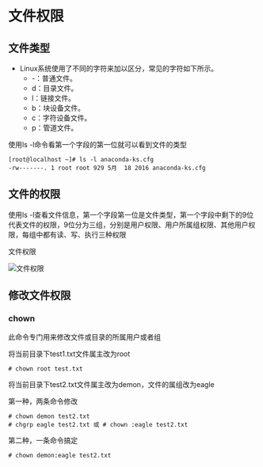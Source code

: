 # 文件权限

## 文件类型

* Linux系统使用了不同的字符来加以区分，常见的字符如下所示。  
  * -：普通文件。  
  * d：目录文件。  
  * l：链接文件。  
  * b：块设备文件。  
  * c：字符设备文件。  
  * p：管道文件。  

使用ls -l命令看第一个字段的第一位就可以看到文件的类型  

```shell
[root@localhost ~]# ls -l anaconda-ks.cfg  
-rw-------. 1 root root 929 5月  18 2016 anaconda-ks.cfg  
```

## 文件的权限

使用ls -l查看文件信息，第一个字段第一位是文件类型，第一个字段中剩下的9位代表文件的权限，9位分为三组，分别是用户权限、用户所属组权限、其他用户权限，每组中都有读、写、执行三种权限

文件权限

![文件权限](https://s1.ax1x.com/2018/12/11/FJgQjs.jpg)

## 修改文件权限

### chown

此命令专门用来修改文件或目录的所属用户或者组  

将当前目录下test1.txt文件属主改为root  

```shell
# chown root test.txt
```

将当前目录下test2.txt文件属主改为demon，文件的属组改为eagle  

第一种，两条命令修改  

```shell
# chown demon test2.txt
# chgrp eagle test2.txt 或 # chown :eagle test2.txt
```

第二种，一条命令搞定  

```shell
# chown demon:eagle test2.txt
```

